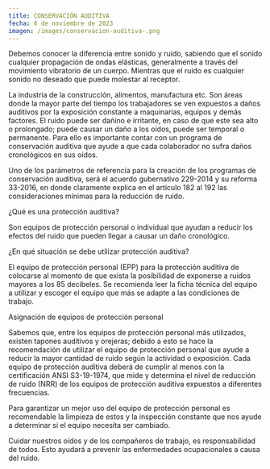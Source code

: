 ```yaml
---
title: CONSERVACIÓN AUDITIVA
fecha: 6 de noviembre de 2023
imagen: /images/conservacion-auditiva-.png
---
```

Debemos conocer la diferencia entre sonido y ruido, sabiendo que el sonido cualquier propagación de ondas elásticas, generalmente a través del movimiento vibratorio de un cuerpo. Mientras que el ruido es cualquier sonido no deseado que puede molestar al receptor. 

La industria de la construcción, alimentos, manufactura etc. Son áreas donde la mayor parte del tiempo los trabajadores se ven expuestos a daños auditivos por la exposición constante a maquinarias, equipos y demás factores. El ruido puede ser dañino e irritante, en caso de que este sea alto o prolongado; puede causar un daño a los oídos, puede ser temporal o permanente. Para ello es importante contar con un programa de conservación auditiva que ayude a que cada colaborador no sufra daños cronológicos en sus oídos.

Uno de los parámetros de referencia para la creación de los programas de conservación auditiva, será el acuerdo gubernativo 229-2014 y su reforma 33-2016, en donde claramente explica en el artículo 182 al 192 las consideraciones mínimas para la reducción de ruido.

¿Qué es una protección auditiva?

Son equipos de protección personal o individual que ayudan a reducir los efectos del ruido que pueden llegar a causar un daño cronológico.

¿En qué situación se debe utilizar protección auditiva?

El equipo de protección personal (EPP) para la protección auditiva de colocarse al momento de que exista la posibilidad de exponerse a ruidos mayores a los 85 decibeles. Se recomienda leer la ficha técnica del equipo a utilizar y escoger el equipo que más se adapte a las condiciones de trabajo.

Asignación de equipos de protección personal

Sabemos que, entre los equipos de protección personal más utilizados, existen tapones auditivos y orejeras; debido a esto se hace la recomendación de utilizar el equipo de protección personal que ayude a reducir la mayor cantidad de ruido según la actividad o exposición. Cada equipo de protección auditiva deberá de cumplir al menos con la certificación ANSI S3-19-1974, que mide y determina el nivel de reducción de ruido (NRR) de los equipos de protección auditiva expuestos a diferentes frecuencias.

Para garantizar un mejor uso del equipo de protección personal es recomendable la limpieza de estos y la inspección constante que nos ayude a determinar si el equipo necesita ser cambiado.

Cuidar nuestros oídos y de los compañeros de trabajo, es responsabilidad de todos. Esto ayudará a prevenir las enfermedades ocupacionales a causa del ruido.
